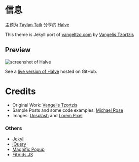 # 信息

主题为 [Taylan Tatlı](https://github.com/TaylanTatli) 分享的 [Halve](https://taylantatli.github.io/Halve/)

This theme is Jekyll port of [vangeltzo.com](http://vangeltzo.com/) by [Vangelis Tzortzis](https://github.com/srekoble)

## Preview   
![screenshot of Halve](/images/halve-home-image.png)

See a [live version of Halve](http://taylantatli.github.io/Halve) hosted on GitHub.

# Credits
- Original Work: [Vangelis Tzortzis](https://github.com/srekoble)  
- Sample Posts and some code examples: [Michael Rose](https://github.com/mmistakes/)
- Images: [Unsplash](https://unsplash.com/) and [Lorem Pixel](http://lorempixel.com)

### Others
- [Jekyll](http://jekyllrb.com/)
- [jQuery](http://jquery.com/)
- [Magnific Popup](http://dimsemenov.com/plugins/magnific-popup/)
- [FitVids.JS](http://fitvidsjs.com/)
